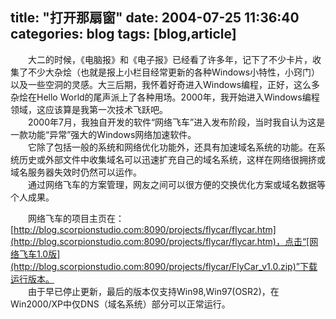title: "打开那扇窗"
date: 2004-07-25 11:36:40
categories: blog
tags: [blog,article]
---
　　大二的时候，《电脑报》和《电子报》已经看了许多年，记下了不少卡片，收集了不少大杂烩（也就是报上小栏目经常更新的各种Windows小特性，小窍门）以及一些空洞的灵感。大三后期，我怀着好奇进入Windows编程，正好，这么多杂烩在Hello World的尾声派上了各种用场。2000年，我开始进入Windows编程领域，这应该算是我第一次技术飞跃吧。  
　　2000年7月，我独自开发的软件“网络飞车”进入发布阶段，当时我自认为这是一款功能“异常”强大的Windows网络加速软件。  
　　它除了包括一般的系统和网络优化功能外，还具有加速域名系统的功能。在系统历史或外部文件中收集域名可以迅速扩充自己的域名系统，这样在网络很拥挤或域名服务器失效时仍然可以运作。  
　　通过网络飞车的方案管理，网友之间可以很方便的交换优化方案或域名数据等个人成果。   
  
　　网络飞车的项目主页在：[http://blog.scorpionstudio.com:8090/projects/flycar/flycar.htm](http://blog.scorpionstudio.com:8090/projects/flycar/flycar.htm)，点击“[网络飞车1.0版](http://blog.scorpionstudio.com:8090/projects/flycar/FlyCar_v1.0.zip)”下载运行版本。  
　　由于早已停止更新，最后的版本仅支持Win98,Win97(OSR2)，在Win2000/XP中仅DNS（域名系统）部分可以正常运行。